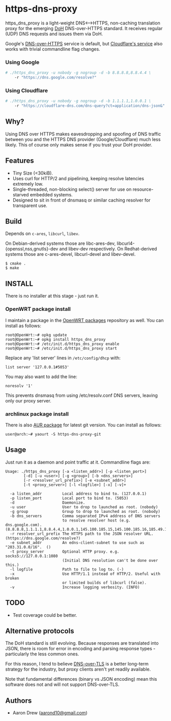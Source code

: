 # https-dns-proxy

https\_dns\_proxy is a light-weight DNS&lt;--&gt;HTTPS, non-caching translation
proxy for the emerging [DoH](https://datatracker.ietf.org/doc/charter-ietf-doh/)
DNS-over-HTTPS standard. It receives regular (UDP) DNS requests and issues them
via DoH.

Google's [DNS-over-HTTPS](https://developers.google.com/speed/public-dns/docs/dns-over-https)
service is default, but [Cloudflare's
service](https://developers.cloudflare.com/1.1.1.1/dns-over-https/) also works
with trivial commandline flag changes.

### Using Google

```bash
# ./https_dns_proxy -u nobody -g nogroup -d -b 8.8.8.8,8.8.4.4 \
    -r "https://dns.google.com/resolve?"
```

### Using Cloudflare

```bash
# ./https_dns_proxy -u nobody -g nogroup -d -b 1.1.1.1,1.0.0.1 \
    -r "https://cloudflare-dns.com/dns-query?ct=application/dns-json&"
```

## Why?

Using DNS over HTTPS makes eavesdropping and spoofing of DNS traffic between you
and the HTTPS DNS provider (Google/Cloudflare) much less likely. This of course 
only makes sense if you trust your DoH provider.

## Features

* Tiny Size (<30kiB).
* Uses curl for HTTP/2 and pipelining, keeping resolve latencies extremely low.
* Single-threaded, non-blocking select() server for use on resource-starved 
  embedded systems.
* Designed to sit in front of dnsmasq or similar caching resolver for
  transparent use.

## Build

Depends on `c-ares`, `libcurl`, `libev`.

On Debian-derived systems those are libc-ares-dev,
libcurl4-{openssl,nss,gnutls}-dev and libev-dev respectively.
On Redhat-derived systems those are c-ares-devel, libcurl-devel and
libev-devel.

```
$ cmake .
$ make
```

## INSTALL

There is no installer at this stage - just run it.

### OpenWRT package install

I maintain a package in the [OpenWRT packages](https://github.com/openwrt/packages) repository as well.
You can install as follows:

```
root@OpenWrt:~# opkg update
root@OpenWrt:~# opkg install https_dns_proxy
root@OpenWrt:~# /etc/init.d/https_dns_proxy enable
root@OpenWrt:~# /etc/init.d/https_dns_proxy start
```

Replace any 'list server' lines in `/etc/config/dhcp` with:

`list server '127.0.0.1#5053'`

You may also want to add the line:

`noresolv '1'`

This prevents dnsmasq from using /etc/resolv.conf DNS servers, leaving only our proxy server.

### archlinux package install

There is also [AUR package](https://aur.archlinux.org/packages/https-dns-proxy-git/) for latest git version.
You can install as follows:
```
user@arch:~# yaourt -S https-dns-proxy-git
```

## Usage

Just run it as a daemon and point traffic at it. Commandline flags are:

```
Usage: ./https_dns_proxy [-a <listen_addr>] [-p <listen_port>]
        [-d] [-u <user>] [-g <group>] [-b <dns_servers>]
        [-r <resolver_url_prefix>] [-e <subnet_addr>]
        [-t <proxy_server>] [-l <logfile>] [-x] [-v]+

  -a listen_addr         Local address to bind to. (127.0.0.1)
  -p listen_port         Local port to bind to. (5053)
  -d                     Daemonize.
  -u user                User to drop to launched as root. (nobody)
  -g group               Group to drop to launched as root. (nobody)
  -b dns_servers         Comma separated IPv4 address of DNS servers
                         to resolve resolver host (e.g. dns.google.com).  (8.8.8.8,1.1.1.1,8.8.4.4,1.0.0.1,145.100.185.15,145.100.185.16,185.49.141.37)
  -r resolver_url_prefix The HTTPS path to the JSON resolver URL.  (https://dns.google.com/resolve?)
  -e subnet_addr         An edns-client-subnet to use such as "203.31.0.0/16".  ()
  -t proxy_server        Optional HTTP proxy. e.g. socks5://127.0.0.1:1080
                         (Initial DNS resolution can't be done over this.)
  -l logfile             Path to file to log to. (-)
  -x                     Use HTTP/1.1 instead of HTTP/2. Useful with broken
                         or limited builds of libcurl (false).
  -v                     Increase logging verbosity. (INFO)
```

## TODO

* Test coverage could be better.

## Alternative protocols

The DoH standard is still evolving. Because responses are translated into
JSON, there is room for error in encoding and parsing response types -
particularly the less common ones.

For this reason, I tend to believe [DNS-over-TLS](https://developers.cloudflare.com/1.1.1.1/dns-over-tls/) is a better
long-term strategy for the industry, but proxy clients aren't yet
readily available. 

Note that fundamental differences (binary vs JSON encoding) mean this
software does not and will not support DNS-over-TLS.

## Authors

* Aaron Drew (aarond10@gmail.com)

